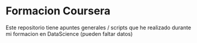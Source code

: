 # Formacion Coursera

Este repositorio tiene apuntes generales / scripts que he realizado durante mi formacion en DataScience
(pueden faltar datos)

